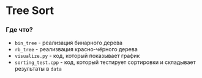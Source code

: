 # Tree Sort

### Где что?
* `bin_tree` - реализация бинарного дерева
* `rb_tree` - реализвация красно-чёрного дерева
* `visualize.py` - код, который показывает график
* `sorting_test.cpp` - код, который тестирует сортировки и складывает результаты в `data`